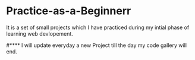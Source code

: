 # Practice-as-a-Beginnerr
It is a set of small projects which I have practiced during my intial phase of learning web devlopement.

#****
I will update everyday a new Project till the day my code gallery will end.


